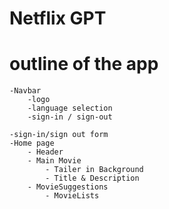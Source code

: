 # Netflix GPT

# outline of the app

    -Navbar
        -logo
        -language selection
        -sign-in / sign-out

    -sign-in/sign out form
    -Home page
        - Header
        - Main Movie
            - Tailer in Background
            - Title & Description
        - MovieSuggestions
            - MovieLists
